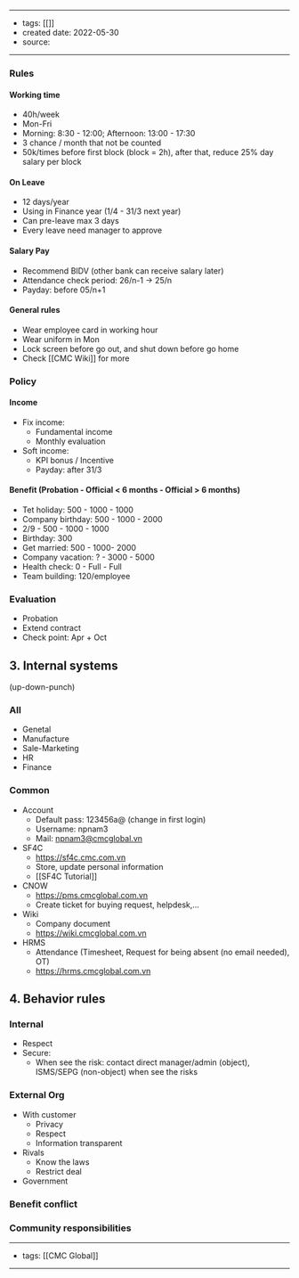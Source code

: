    ---
- tags: [[]]
- created date: 2022-05-30
- source: 
---

### Rules
#### Working time
- 40h/week
- Mon-Fri
- Morning: 8:30 - 12:00; Afternoon: 13:00 - 17:30
- 3 chance / month that not be counted
- 50k/times before first block (block = 2h), after that, reduce 25% day salary per block
#### On Leave
- 12 days/year
- Using in Finance year (1/4 - 31/3 next year)
- Can pre-leave max 3 days
- Every leave need manager to approve
#### Salary Pay
- Recommend BIDV (other bank can receive salary later)
- Attendance check period: 26/n-1 -> 25/n
- Payday: before 05/n+1
#### General rules
- Wear employee card in working hour
- Wear uniform in Mon
- Lock screen before go out, and shut down before go home
- Check [[CMC Wiki]] for more
### Policy
#### Income
- Fix income:
	- Fundamental income
	- Monthly evaluation
- Soft income:
	- KPI bonus / Incentive
	- Payday:  after 31/3
#### Benefit (Probation - Official < 6 months - Official > 6 months)
- Tet holiday: 500 - 1000  - 1000
-  Company birthday: 500 - 1000 - 2000
- 2/9 - 500 - 1000 - 1000
- Birthday: 300
- Get married: 500 - 1000- 2000
- Company vacation: ? - 3000 - 5000
- Health check: 0 - Full - Full
- Team building: 120/employee
### Evaluation
- Probation
- Extend contract
- Check point: Apr + Oct
## 3. Internal systems
(up-down-punch)
### All
  - Genetal
  - Manufacture
  - Sale-Marketing
  - HR
  - Finance
### Common
- Account
	- Default pass: 123456a@ (change in first login)
	- Username: npnam3
	- Mail: npnam3@cmcglobal.vn
- SF4C
	-  https://sf4c.cmc.com.vn
	- Store, update personal information
	- [[SF4C Tutorial]]
- CNOW
	- https://pms.cmcglobal.com.vn
	- Create ticket for buying request, helpdesk,...
- Wiki
	- Company document
	- https://wiki.cmcglobal.com.vn
- HRMS
	- Attendance (Timesheet, Request for being absent (no email needed), OT)
	- https://hrms.cmcglobal.com.vn

## 4. Behavior rules
### Internal
- Respect
- Secure:
	- When see the risk: contact direct manager/admin (object), ISMS/SEPG (non-object) when see the risks
### External Org
- With customer
	- Privacy
	- Respect
	- Information transparent
- Rivals
	- Know the laws
	- Restrict deal
- Government
### Benefit conflict
### Community  responsibilities

---
- tags: [[CMC Global]]
---